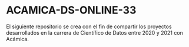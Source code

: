# ACAMICA-DS-ONLINE-33

El siguiente repositorio se crea con el fin de compartir los proyectos desarrollados en la carrera de Científico de Datos entre 2020 y 2021 con Acámica.
